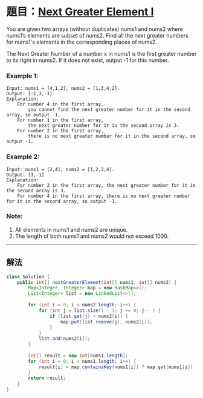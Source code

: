 # 題目：[Next Greater Element I](https://leetcode.com/problems/next-greater-element-i/)
You are given two arrays (without duplicates) nums1 and nums2 where nums1’s elements are subset of nums2. Find all the next greater numbers for nums1's elements in the corresponding places of nums2.

The Next Greater Number of a number x in nums1 is the first greater number to its right in nums2. If it does not exist, output -1 for this number.

### **Example 1:**
```
Input: nums1 = [4,1,2], nums2 = [1,3,4,2].
Output: [-1,3,-1]
Explanation:
    For number 4 in the first array, 
        you cannot find the next greater number for it in the second array, so output -1.
    For number 1 in the first array, 
        the next greater number for it in the second array is 3.
    For number 2 in the first array, 
        there is no next greater number for it in the second array, so output -1.
```
### **Example 2:**
```
Input: nums1 = [2,4], nums2 = [1,2,3,4].
Output: [3,-1]
Explanation:
    For number 2 in the first array, the next greater number for it in the second array is 3.
    For number 4 in the first array, there is no next greater number for it in the second array, so output -1.
```
### **Note:**
1. All elements in nums1 and nums2 are unique.
2. The length of both nums1 and nums2 would not exceed 1000.

---
## 解法
``` java
class Solution {
    public int[] nextGreaterElement(int[] nums1, int[] nums2) {
        Map<Integer, Integer> map = new HashMap<>();
        List<Integer> list = new LinkedList<>();
        
        for (int i = 0; i < nums2.length; i++) {
            for (int j = list.size() - 1; j >= 0; j-- ) {
                if (list.get(j) < nums2[i]) {
                    map.put(list.remove(j), nums2[i]);
                }
            }
            list.add(nums2[i]);
        }
        
        int[] result = new int[nums1.length];
        for (int i = 0; i < nums1.length; i++) {
            result[i] = map.containsKey(nums1[i]) ? map.get(nums1[i]) : -1;
        }
        return result;
    }
}
```